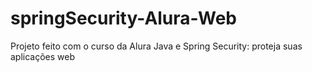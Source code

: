 # springSecurity-Alura-Web
Projeto feito com o curso da Alura Java e Spring Security: proteja suas aplicações web
